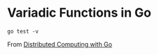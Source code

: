# Variadic Functions in Go

```
go test -v
```

From [Distributed Computing with Go](https://www.packtpub.com/application-development/distributed-computing-go)
